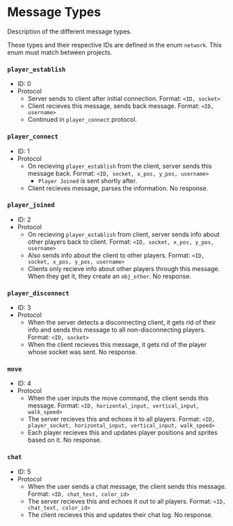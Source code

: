 # Message Types
Description of the different message types.

These types and their respective IDs are defined in the enum `network`. This enum must match between projects.

### `player_establish`
* ID: 0
* Protocol
    * Server sends to client after initial connection. Format: `<ID, socket>`
    * Client recieves this message, sends back message. Format: `<ID, username>`
    * Continued in `player_connect` protocol.

### `player_connect`
* ID: 1
* Protocol
    * On recieving `player_establish` from the client, server sends this message back. Format: `<ID, socket, x_pos, y_pos, username>`
        * `Player Joined` is sent shortly after.
    * Client recieves message, parses the information. No response.

### `player_joined`
* ID: 2
* Protocol
    * On recieving `player_establish` from client, server sends info about other players back to client. Format: `<ID, socket, x_pos, y_pos, username>`
    * Also sends info about the client to other players. Format: `<ID, socket, x_pos, y_pos, username>`
    * Clients only recieve info about other players through this message. When they get it, they create an `obj_other`. No response.

### `player_disconnect`
* ID: 3
* Protocol
    * When the server detects a disconnecting client, it gets rid of their info and sends this message to all non-disconnecting players. Format: `<ID, socket>`
    * When the client recieves this message, it gets rid of the player whose socket was sent. No response.

### `move`
* ID: 4
* Protocol
    * When the user inputs the move command, the client sends this message. Format: `<ID, horizontal_input, vertical_input, walk_speed>`
    * The server recieves this and echoes it to all players. Format: `<ID, player_socket, horizontal_input, vertical_input, walk_speed>`
    * Each player recieves this and updates player positions and sprites based on it. No response.

### `chat`
* ID: 5
* Protocol
    * When the user sends a chat message, the client sends this message. Format: `<ID, chat_text, color_id>`
    * The server recieves this and echoes it out to all players. Format: `<ID, chat_text, color_id>`
    * The client recieves this and updates their chat log. No response.